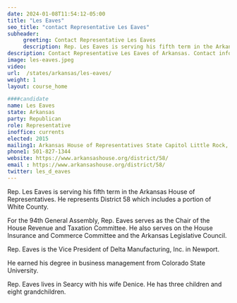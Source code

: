```yaml
---
date: 2024-01-08T11:54:12-05:00
title: "Les Eaves"
seo_title: "contact Representative Les Eaves"
subheader:
     greeting: Contact Representative Les Eaves
     description: Rep. Les Eaves is serving his fifth term in the Arkansas House of Representatives. He represents District 58 which includes a portion of White County. For the 94th General Assembly, Rep. Eaves serves as the Chair of the House Revenue and Taxation Committee.
description: Contact Representative Les Eaves of Arkansas. Contact information for Les Eaves includes email address, phone number, and mailing address.
image: les-eaves.jpeg
video:
url:  /states/arkansas/les-eaves/
weight: 1
layout: course_home

####candidate
name: Les Eaves
state: Arkansas
party: Republican
role: Representative
inoffice: currents
elected: 2015
mailing1: Arkansas House of Representatives State Capitol Little Rock, AR 72201
phone1: 501-827-1344
website: https://www.arkansashouse.org/district/58/
email : https://www.arkansashouse.org/district/58/
twitter: les_d_eaves
---
```


Rep. Les Eaves is serving his fifth term in the Arkansas House of Representatives. He represents District 58 which includes a portion of White County.

For the 94th General Assembly, Rep. Eaves serves as the Chair of the House Revenue and Taxation Committee. He also serves on the House Insurance and Commerce Committee and the Arkansas Legislative Council.

Rep. Eaves is the Vice President of Delta Manufacturing, Inc. in Newport.

He earned his degree in business management from Colorado State University.

Rep. Eaves lives in Searcy with his wife Denice. He has three children and eight grandchildren.
